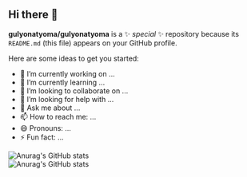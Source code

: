 ## Hi there 👋


**gulyonatyoma/gulyonatyoma** is a ✨ _special_ ✨ repository because its `README.md` (this file) appears on your GitHub profile.

Here are some ideas to get you started:

- 🔭 I’m currently working on ...
- 🌱 I’m currently learning ...
- 👯 I’m looking to collaborate on ...
- 🤔 I’m looking for help with ...
- 💬 Ask me about ...
- 📫 How to reach me: ...
- 😄 Pronouns: ...
- ⚡ Fun fact: ...

![Anurag's GitHub stats](https://github-readme-stats.vercel.app/api?username=gulyonatyoma&show_icons=true)  
![Anurag's GitHub stats](https://github-readme-stats.vercel.app/api?username=gulyonatyoma&show=reviews,discussions_started,discussions_answered,prs_merged,prs_merged_percentage)
